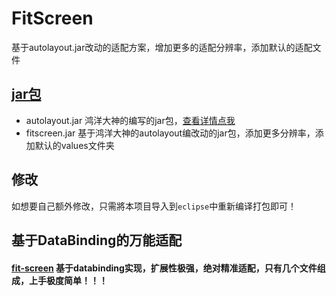 # FitScreen
基于autolayout.jar改动的适配方案，增加更多的适配分辨率，添加默认的适配文件

## [jar包][libs]
* autolayout.jar 鸿洋大神的编写的jar包，[查看详情点我][autolayout]
* fitscreen.jar 基于鸿洋大神的autolayout编改动的jar包，添加更多分辨率，添加默认的values文件夹

## 修改
如想要自己额外修改，只需將本项目导入到`eclipse`中重新编译打包即可！

## 基于DataBinding的万能适配
#### [fit-screen][fits-screen] 基于databinding实现，扩展性极强，绝对精准适配，只有几个文件组成，上手极度简单！！！


[libs]:https://github.com/albert-lii/FitScreen/tree/master/libs
[autolayout]:https://blog.csdn.net/lmj623565791/article/details/45460089#reply
[fits-screen]:https://github.com/albert-lii/EasyBinding/blob/master/fit-screen/README.md
